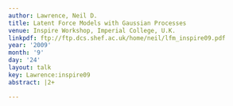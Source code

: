 ```yaml
---
author: Lawrence, Neil D.
title: Latent Force Models with Gaussian Processes
venue: Inspire Workshop, Imperial College, U.K.
linkpdf: ftp://ftp.dcs.shef.ac.uk/home/neil/lfm_inspire09.pdf
year: '2009'
month: '9'
day: '24'
layout: talk
key: Lawrence:inspire09
abstract: |2+

---
```

